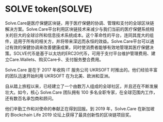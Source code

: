 # 

# SOLVE token(SOLVE)

Solve.Care是医疗保健区块链，用于医疗保健的协调、管理和支付的全球区块链解决方案。Solve.Care平台利用区块链技术来减少与我们当前的医疗保健系统相关的巨大的全球诊所和信息技术系统成本。这个革命性的平台，连同其庞大的组件，适用于所有的相关方，并将带来深远而永恒的效益。Solve.Care平台可以通过有效的保健协调来改善健康成果，同时使消费者能够有效地管理其医疗保健决策。SOLVE代币是基于以太坊的ERC20代币，可用于支付平台维护管理费用、建立Care.Wallets、购买Care卡、支付服务整合费用。

Solve.Care 是在于 2017 年收购 IT 服务公司 UKRSOFT 时推出的。他们经验丰富的团队迅速开始利用 UKRSOFT 在为北美、欧洲和亚洲。

自从踏上旅程以来，已经建立了一个由数万人组成的全球社区，并且还在不断发展壮大。如今，核心 Solve.Care 团队拥有 100 多名全职专家，在全球范围内工作，还有数百名承包商和顾问。

他们辛勤工作和对使命的奉献正在得到回报。到 2019 年，Solve.Care 在新加坡的 Blockchain Life 2019 论坛上获得了最具创新性的区块链项目奖。

